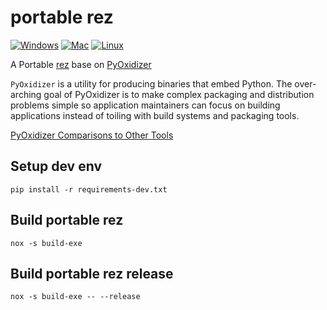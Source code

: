 # portable rez
[![Windows](https://img.shields.io/badge/OS-Winodws-green)](https://img.shields.io/badge/OS-Winodws-green)
[![Mac](https://img.shields.io/badge/OS-Mac-green)](https://img.shields.io/badge/OS-Mac-green)
[![Linux](https://img.shields.io/badge/OS-Linux-green)](https://img.shields.io/badge/OS-Linux-green)

A Portable [rez](https://github.com/AcademySoftwareFoundation/rez) base on [PyOxidizer](https://github.com/indygreg/PyOxidizer)


`PyOxidizer` is a utility for producing binaries that embed Python.
The over-arching goal of PyOxidizer is to make complex packaging and distribution problems simple so
application maintainers can focus on building applications instead of toiling with build systems and packaging tools.

[PyOxidizer Comparisons to Other Tools](https://pyoxidizer.readthedocs.io/en/stable/pyoxidizer_comparisons.html?highlight=comparisons)

## Setup dev env
```shell
pip install -r requirements-dev.txt
```

## Build portable rez
```shell
nox -s build-exe
```

## Build portable rez release
```shell
nox -s build-exe -- --release
```
